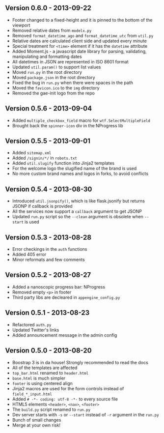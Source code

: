 Version 0.6.0 - 2013-09-22
--------------------------
- Footer changed to a fixed-height and it is pinned to the bottom of the viewport
- Removed relative dates from `modelx.py`
- Removed `format_datetime_ago` and `format_datetime_utc` from `util.py`
- Relative dates are calculated client side and updated every minute
- Special treatment for `<time>` element if it has the `datetime` attribute
- Added Moment.js - a javascript date library for parsing, validating, manipulating and formatting dates
- All datetimes in JSON are represented in ISO 8601 format
- Updated `util.param()` to support list values
- Moved `run.py` in the root directory
- Moved `package.json` in the root directory
- Fixed the bug in `run.py` when there were spaces in the path
- Moved the `favicon.ico` to the `img` directory
- Removed the gae-init logo from the repo

Version 0.5.6 - 2013-09-04
--------------------------
- Added `multiple_checkbox_field` macro for `wtf.SelectMultipleField`
- Brought back the `spinner-icon` div in the NProgress lib

Version 0.5.5 - 2013-09-01
--------------------------
- Added `sitemap.xml`
- Added `/signin/*/` in `robots.txt`
- Added `util.slugify` function into Jinja2 templates
- For the welcome logo the slugified name of the brand is used
- No more custom brand names and logos in forks, to avoid conflicts

Version 0.5.4 - 2013-08-30
--------------------------
- Introduced `util.jsonpify()`, which is like flask.jsonify but returns JSONP if callback is provided
- All the services now support a `callback` argument to get JSONP
- Updated `run.py` script so the `--clean` argument is obsolete when `--start` is used

Version 0.5.3 - 2013-08-28
--------------------------
- Error checkings in the `auth` functions
- Added 405 error
- Minor reformats and few comments

Version 0.5.2 - 2013-08-27
--------------------------
- Added a nanoscopic progress bar: NProgress
- Removed empty `<p>` in footer
- Third party libs are decleared in `appengine_config.py`

Version 0.5.1 - 2013-08-23
--------------------------
- Refactored `auth.py`
- Updated Twitter's links
- Added announcement message in the admin config

Version 0.5.0 - 2013-08-20
--------------------------
- Boostrap 3 is in da house! Strongly recommended to read the docs
- All of the templates are affected
- `top_bar.html` renamed to `header.html`
- `base.html` is much simpler
- `footer` is using centered align
- Jinja2 macros are used for the form controls instead of `field_*_input.html`
- Added `# -*- coding: utf-8 -*-` to every source file
- HTML5 elements `<header>`, `<nav>`, `<footer>`
- The `build.py` script renamed to `run.py`
- Dev server starts with `-s` or `--start` instead of `-r` argument in the `run.py`
- Bunch of small changes
- Merge at your own risk!
